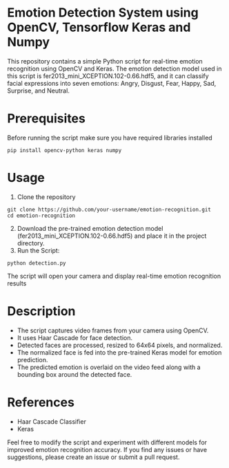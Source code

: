 # Emotion Detection System using OpenCV, Tensorflow Keras and Numpy

This repository contains a simple Python script for real-time emotion recognition using OpenCV and Keras. The emotion detection model used in this script is fer2013_mini_XCEPTION.102-0.66.hdf5, and it can classify facial expressions into seven emotions: Angry, Disgust, Fear, Happy, Sad, Surprise, and Neutral.

# Prerequisites
Before running the script make sure you have required libraries installed

```console
pip install opencv-python keras numpy
```

# Usage
1. Clone the repository
```console
git clone https://github.com/your-username/emotion-recognition.git
cd emotion-recognition
```
2. Download the pre-trained emotion detection model (fer2013_mini_XCEPTION.102-0.66.hdf5) and place it in the project directory.
3. Run the Script:
```console
python detection.py
```

The script will open your camera and display real-time emotion recognition results

# Description
* The script captures video frames from your camera using OpenCV.
* It uses Haar Cascade for face detection.
* Detected faces are processed, resized to 64x64 pixels, and normalized.
* The normalized face is fed into the pre-trained Keras model for emotion prediction.
* The predicted emotion is overlaid on the video feed along with a bounding box around the detected face.

# References
* Haar Cascade Classifier
* Keras

Feel free to modify the script and experiment with different models for improved emotion recognition accuracy. If you find any issues or have suggestions, please create an issue or submit a pull request.


